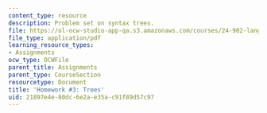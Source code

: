 ```yaml
---
content_type: resource
description: Problem set on syntax trees.
file: https://ol-ocw-studio-app-qa.s3.amazonaws.com/courses/24-902-language-and-its-structure-ii-syntax-fall-2003/21897e4e80dc6e2ae35ac91f89d57c97_ps_3.pdf
file_type: application/pdf
learning_resource_types:
- Assignments
ocw_type: OCWFile
parent_title: Assignments
parent_type: CourseSection
resourcetype: Document
title: 'Homework #3: Trees'
uid: 21897e4e-80dc-6e2a-e35a-c91f89d57c97
---
```

